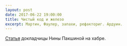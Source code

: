```yaml
---
layout: post
date: 2017-06-22 19:00:00
title: Чистый код и железо
excerpt: Мартин, Фаулер, запахи, рефакториг. Ардуин.
---
```


[Статья](https://habr.com/post/358340/) докладчицы Нины Пакшиной на хабре.
